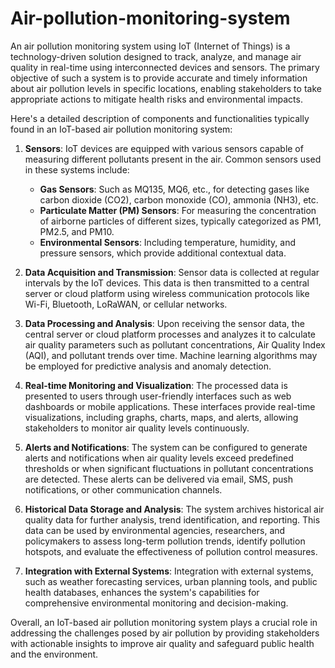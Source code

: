 # Air-pollution-monitoring-system
An air pollution monitoring system using IoT (Internet of Things) is a technology-driven solution designed to track, analyze, and manage air quality in real-time using interconnected devices and sensors. The primary objective of such a system is to provide accurate and timely information about air pollution levels in specific locations, enabling stakeholders to take appropriate actions to mitigate health risks and environmental impacts.

Here's a detailed description of components and functionalities typically found in an IoT-based air pollution monitoring system:

1. **Sensors**: IoT devices are equipped with various sensors capable of measuring different pollutants present in the air. Common sensors used in these systems include:

   - **Gas Sensors**: Such as MQ135, MQ6, etc., for detecting gases like carbon dioxide (CO2), carbon monoxide (CO), ammonia (NH3), etc.
   - **Particulate Matter (PM) Sensors**: For measuring the concentration of airborne particles of different sizes, typically categorized as PM1, PM2.5, and PM10.
   - **Environmental Sensors**: Including temperature, humidity, and pressure sensors, which provide additional contextual data.

2. **Data Acquisition and Transmission**: Sensor data is collected at regular intervals by the IoT devices. This data is then transmitted to a central server or cloud platform using wireless communication protocols like Wi-Fi, Bluetooth, LoRaWAN, or cellular networks.

3. **Data Processing and Analysis**: Upon receiving the sensor data, the central server or cloud platform processes and analyzes it to calculate air quality parameters such as pollutant concentrations, Air Quality Index (AQI), and pollutant trends over time. Machine learning algorithms may be employed for predictive analysis and anomaly detection.

4. **Real-time Monitoring and Visualization**: The processed data is presented to users through user-friendly interfaces such as web dashboards or mobile applications. These interfaces provide real-time visualizations, including graphs, charts, maps, and alerts, allowing stakeholders to monitor air quality levels continuously.

5. **Alerts and Notifications**: The system can be configured to generate alerts and notifications when air quality levels exceed predefined thresholds or when significant fluctuations in pollutant concentrations are detected. These alerts can be delivered via email, SMS, push notifications, or other communication channels.

6. **Historical Data Storage and Analysis**: The system archives historical air quality data for further analysis, trend identification, and reporting. This data can be used by environmental agencies, researchers, and policymakers to assess long-term pollution trends, identify pollution hotspots, and evaluate the effectiveness of pollution control measures.

7. **Integration with External Systems**: Integration with external systems, such as weather forecasting services, urban planning tools, and public health databases, enhances the system's capabilities for comprehensive environmental monitoring and decision-making.

Overall, an IoT-based air pollution monitoring system plays a crucial role in addressing the challenges posed by air pollution by providing stakeholders with actionable insights to improve air quality and safeguard public health and the environment.
